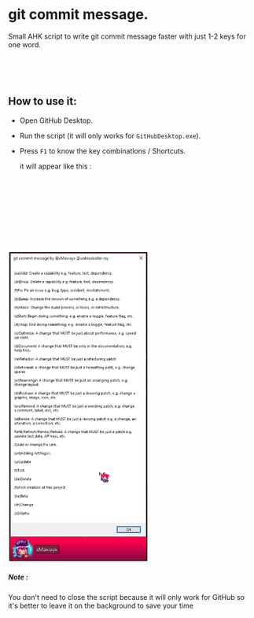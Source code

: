 # git commit message.

Small AHK script to write git commit message faster with just 1-2 keys for one word.

<br><br><br>

## How to use it:

- Open GitHub Desktop.

- Run the script (it will only works for `GitHubDesktop.exe`).

- Press `F1` to know the key combinations / Shortcuts.

  it will appear like this :

<br><br><br><br><br><br><br><br>

<img src="./readme-data/image-20230630100130929.png" alt="image-20230630100130929" style="zoom: 67%;" />



##### Note :

You don't need to close the script because it will only work for GitHub so it's better to leave it on the background to save your time